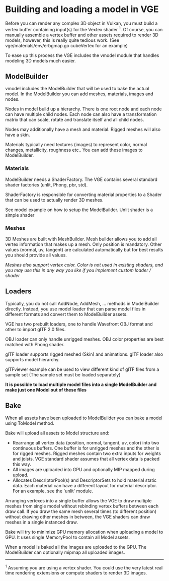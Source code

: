 # Building and loading a model in VGE

Before you can render any complex 3D object in Vulkan, you must build a vertex buffer containing input(s) for the Vextex shader <sup>1</sup>.
Of course, you can manually assemble a vertex buffer and other assets required to render 3D models, however, this is really quite tedious work. 
(See vge/materials/env/erbgmap.go cubeVertex for an example) 

To ease up this process the VGE includes the vmodel module that handles modeling 3D models much easier.

## ModelBuilder

vmodel includes the ModelBuilder that will be used to bake the actual model. In the ModelBuilder you can add meshes, materials, images and nodes.

Nodes in model build up a hierarchy. There is one root node and 
each node can have multiple child nodes. Each node can also have a transformation matrix that 
can scale, rotate and translate itself and all child nodes.

Nodes may additionally have a mesh and material. Rigged meshes will also have a skin.

Materials typically need textures (images) to represent color, normal changes, metallicity, roughness etc.. You can add these images to ModelBuilder.

### Materials

ModelBuilder needs a ShaderFactory. The VGE contains several standard shader factories (unlit, Phong, pbr, std). 

ShaderFactory is responsible for converting material properties to a Shader that can be used to actually render 3D meshes.

See model example on how to setup the ModelBuilder. Unlit shader is a simple shader

### Meshes

3D Meshes are built with MeshBuilder. Mesh builder allows you to add all vertex information that makes up a mesh. 
Only position is mandatory. Other values (normal, uv, tangent) are calculated automatically but for best results you should provide all values.

_Meshes also support vertex color. Color is not used in existing shaders, and you may use this in any way you like if you implement custom loader / shader_

## Loaders

Typically, you do not call AddNode, AddMesh, ... methods in ModelBuilder directly. Instead, you use model loader that can
parse model files in different formats and convert them to ModelBuilder assets. 

VGE has two prebuilt loaders, one to handle Wavefront OBJ format and other to import glTF 2.0 files.

OBJ loader can only handle unrigged meshes. OBJ color properties are best matched with Phong shader.

glTF loader supports rigged meshed (Skin) and animations.  glTF loader also supports model hierarchy.

glTFviewer example can be used to view different kind of glTF files from a sample set (The sample set must be loaded separately)

**It is possible to load multiple model files into a single ModelBuilder and make just one Model out of these files**
  

## Bake
When all assets have been uploaded to ModelBuilder you can bake a model using ToModel method. 

Bake will upload all assets to Model structure and:
- Rearrange all vertex data (position, normal, tangent, uv, color) into two continuous buffers. 
One buffer is for unrigged meshes and the other is for rigged meshes. Rigged meshes contain two extra inputs for weights and joists.
 VGE standard shader assumes that all vertex data is packed this way. 
- All images are uploaded into GPU and optionally MIP mapped during upload.
- Allocates DescriptorPool(s) and DescriptorSets to hold material static data. Each material can have a different layout for material descriptor. For an example, see the 'unlit' module. 

Arranging vertexes into a single buffer allows the VGE to draw multiple meshes from single model without rebinding vertex buffers between each draw call. 
If you draw the same mesh several times (to different position) without drawing other meshes in between, the VGE shaders can draw meshes in a single instanced draw. 

Bake will try to minimize GPU memory allocation when uploading a model to GPU. It uses single MemoryPool to contain all Model assets.

When a model is baked all the images are uploaded to the GPU. The ModelBuilder can optionally mipmap all uploaded images.    

----

<sup>1</sup> Assuming you are using a vertex shader. You could use the very latest real time rendering extensions or compute shaders to render 3D images. 